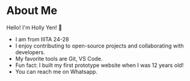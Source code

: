 
# About Me
Hello! I'm Holly Yen! 👋
- I am from IIITA 24-28
- I enjoy contributing to open-source projects and collaborating with developers.  
- My favorite tools are Git, VS Code.  
- Fun fact: I built my first prototype website when I was 12 years old!  
- You can reach me on Whatsapp.

